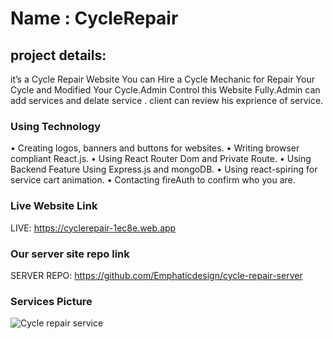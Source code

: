 # Name : CycleRepair
## project details:
it’s a Cycle Repair Website You can Hire a Cycle Mechanic for
Repair Your Cycle and Modified Your Cycle.Admin Control this Website Fully.Admin can add services and delate service . 
client can review his exprience of service.
### Using Technology
• Creating logos, banners and buttons for websites.
• Writing browser compliant React.js.
• Using React Router Dom and Private Route.
• Using Backend Feature Using Express.js and mongoDB.
• Using react-spiring for service cart animation.
• Contacting fireAuth to confirm who you are.

### Live Website Link
LIVE: https://cyclerepair-1ec8e.web.app

### Our server site repo link
SERVER REPO: https://github.com/Emphaticdesign/cycle-repair-server
### Services Picture
![Cycle repair service](https://user-images.githubusercontent.com/76814426/116682008-86cf7780-a9cf-11eb-9f6e-cdd5d58bdcbd.png)
